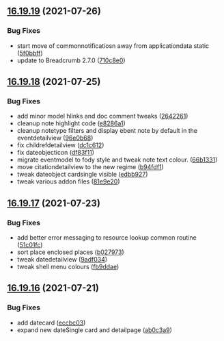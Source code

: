 ## [16.19.19](https://github.com/phandcock/GrampsView/compare/v16.19.18...v16.19.19) (2021-07-26)


### Bug Fixes

* start move of commonnotificatiosn away from applicationdata static ([5f0bbff](https://github.com/phandcock/GrampsView/commit/5f0bbff614b3c03394d2ee1fe2037640d8df8821))
* update to Breadcrumb 2.7.0 ([710c8e0](https://github.com/phandcock/GrampsView/commit/710c8e01e04c9e9e2740d426d1f9038697fa38c8))



## [16.19.18](https://github.com/phandcock/GrampsView/compare/v16.19.17...v16.19.18) (2021-07-25)


### Bug Fixes

* add minor model hlinks and doc  comment tweaks ([2642261](https://github.com/phandcock/GrampsView/commit/2642261e0ac8bb6f467ba8500e495eba9a2016c8))
* cleanup note highlight code ([e8286a1](https://github.com/phandcock/GrampsView/commit/e8286a189a8ac02d80d88d1942b98ceca3dfa1b4))
* cleanup notetype filters and display ebent note by default in the eventdetailview ([96e0b68](https://github.com/phandcock/GrampsView/commit/96e0b6804818423bffaa846ac138a1c16eb23774))
* fix childrefdetailview ([dc1c612](https://github.com/phandcock/GrampsView/commit/dc1c612c1f7789c4b9fca59ae29b99b8bd89e8c9))
* fix dateobjecticon ([df83f11](https://github.com/phandcock/GrampsView/commit/df83f11ab624142dc909c3837e7e9d8c13cc6612))
* migrate eventmodel to fody style and tweak note text colour. ([66b1331](https://github.com/phandcock/GrampsView/commit/66b1331b7ebd53d9997f2ed284e372e4e2b1cc61))
* move citationdetailview to the new regime ([b94fdf1](https://github.com/phandcock/GrampsView/commit/b94fdf1cab66ce5b9822df92d444551ae0f8abb9))
* tweak dateobject cardsingle visible ([edbb927](https://github.com/phandcock/GrampsView/commit/edbb9274fbfae80b4c23e981d74fcac8c1a9afe1))
* tweak various addon files ([81e9e20](https://github.com/phandcock/GrampsView/commit/81e9e20ae56524fed9ce023ee1cc639f8986299f))



## [16.19.17](https://github.com/phandcock/GrampsView/compare/v16.19.16...v16.19.17) (2021-07-23)


### Bug Fixes

* add better error messaging to resource lookup common routine ([51c01fc](https://github.com/phandcock/GrampsView/commit/51c01fc67a8335422e28ca1bdc6427ce30bc0ccc))
* sort place enclosed places ([b027973](https://github.com/phandcock/GrampsView/commit/b027973d7689e030db806de25d1653b56394e555))
* tweak datedetailview ([9adf034](https://github.com/phandcock/GrampsView/commit/9adf03469bc014a22cbd81b1759f0e20711e2544))
* tweak shell menu colours ([fb9ddae](https://github.com/phandcock/GrampsView/commit/fb9ddae274d10b6ab526d92df1b651e04ef3b71a))



## [16.19.16](https://github.com/phandcock/GrampsView/compare/v16.19.15...v16.19.16) (2021-07-21)


### Bug Fixes

* add datecard ([eccbc03](https://github.com/phandcock/GrampsView/commit/eccbc03d346e0f2e04423c267ff982ab1053f884))
* expand new dateSingle card and detailpage ([ab0c3a9](https://github.com/phandcock/GrampsView/commit/ab0c3a918d6866853cba77e58b1904edf2a4b000))



